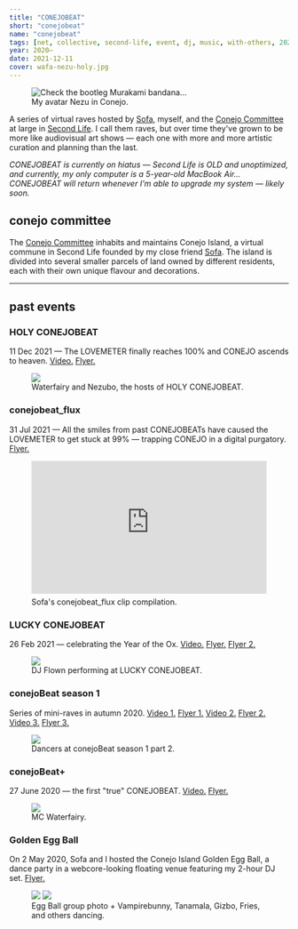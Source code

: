 ```yaml
---
title: "CONEJOBEAT"
short: "conejobeat"
name: "conejobeat"
tags: [net, collective, second-life, event, dj, music, with-others, 2020, 2021, on-hiatus]
year: 2020–
date: 2021-12-11
cover: wafa-nezu-holy.jpg
---
```


<figure class="float right">
  <img src="{{ site.baseurl }}/assets/img/nezdrain.jpg" title="Check the bootleg Murakami bandana...">
  <figcaption>
    My avatar Nezu in Conejo.
  </figcaption>
</figure>

A series of virtual raves hosted by [Sofa](http://yogurt200.com), myself, and the [Conejo Committee](http://casaconejo.neocities.org) at large in [Second Life](https://secondlife.com/). I call them raves, but over time they've grown to be more like audiovisual art shows — each one with more and more artistic curation and planning than the last.

*CONEJOBEAT is currently on hiatus — Second Life is OLD and unoptimized, and currently, my only computer is a 5-year-old MacBook Air... CONEJOBEAT will return whenever I'm able to upgrade my system — likely soon.*

## conejo committee

The [Conejo Committee](http://casaconejo.neocities.org) inhabits and maintains Conejo Island, a virtual commune in Second Life founded by my close friend [Sofa](http://yogurt200.com). The island is divided into several smaller parcels of land owned by different residents, each with their own unique flavour and decorations.

* * *

<h2 style="margin-bottom: .5em;">past events</h2>

### HOLY CONEJOBEAT

11 Dec 2021 — The LOVEMETER finally reaches 100% and CONEJO ascends to heaven. [Video.](https://www.youtube.com/watch?v=pl7kV1BxbaI) [Flyer.](/assets/img/holy-flyer.jpg)
<figure>
  <img src="{{ site.baseurl }}/assets/img/wafa-nezu-holy.jpg">
  <figcaption>
    Waterfairy and Nezubo, the hosts of HOLY CONEJOBEAT.
  </figcaption>
</figure>


### conejobeat_flux

31 Jul 2021 — All the smiles from past CONEJOBEATs have caused the LOVEMETER to get stuck at 99% — trapping CONEJO in a digital purgatory. [Flyer.](/assets/img/flux-flyer.jpg)
<figure>
  <div style="position:relative;padding-top:56.25%;margin-bottom:7px;">
    <iframe src="https://www.youtube.com/embed/8RUM_qN37Dw" frameborder="0" allowfullscreen
      style="position:absolute;top:0;left:0;width:100%;height:100%;"></iframe>
  </div>
  <figcaption>
    Sofa's conejobeat_flux clip compilation.
  </figcaption>
</figure>

### LUCKY CONEJOBEAT

26 Feb 2021 — celebrating the Year of the Ox. [Video.](https://www.youtube.com/watch?v=EKG9sqh2Hdc) [Flyer.](/assets/img/lucky-flyer.jpg) [Flyer 2.](/assets/gif/cbpromo.gif)
<figure>
  <img src="{{ site.baseurl }}/assets/img/lcb.jpg">
  <figcaption>
    DJ Flown performing at LUCKY CONEJOBEAT.
  </figcaption>
</figure>

### conejoBeat season 1

Series of mini-raves in autumn 2020. [Video 1.](https://www.youtube.com/watch?v=WpuHPxYSBKI) [Flyer 1.](/assets/img/cbs1p1.jpg) [Video 2.](https://www.youtube.com/watch?v=zYAnmWcMXf0) [Flyer 2.](/assets/img/cbs1p2.jpg) [Video 3.](https://www.youtube.com/watch?v=cfFRtv5Fz00) [Flyer 3.](/assets/img/cbs1p3.jpg)

<figure>
  <img src="{{ site.baseurl }}/assets/img/cbs1-dancers.jpg">
  <figcaption>
    Dancers at conejoBeat season 1 part 2.
  </figcaption>
</figure>

### conejoBeat+

27 June 2020 — the first "true" CONEJOBEAT. [Video.](https://www.youtube.com/watch?v=2z4e9N0mBq0) [Flyer.](/assets/img/plus-flyer.jpg)

<figure>
  <img src="{{ site.baseurl }}/assets/img/wafamc.jpg">
  <figcaption>
    MC Waterfairy.
  </figcaption>
</figure>

### Golden Egg Ball

On 2 May 2020, Sofa and I hosted the Conejo Island Golden Egg Ball, a dance party in a webcore-looking floating venue featuring my 2-hour DJ set. [Flyer.](/assets/img/eggball.jpg)

<figure>
  <div class="img2">
    <img src="{{ site.baseurl }}/assets/img/conejo2.jpg">
    <img src="{{ site.baseurl }}/assets/img/conejo1.jpg">
  </div>
  <figcaption>
    Egg Ball group photo + Vampirebunny, Tanamala, Gizbo, Fries, and others dancing.
  </figcaption>
</figure>